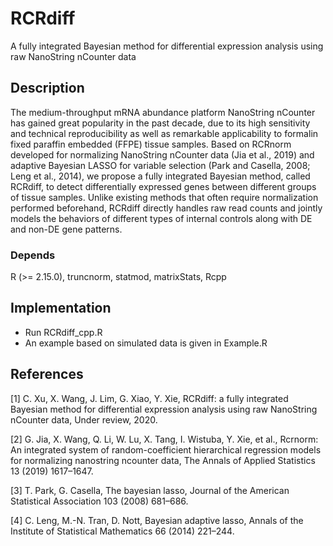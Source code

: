 # RCRdiff
A fully integrated Bayesian method for differential expression analysis using raw NanoString nCounter data
## Description
The medium-throughput mRNA abundance platform NanoString nCounter has gained great popularity in 
the past decade, due to its high sensitivity and technical reproducibility as well as remarkable applicability 
to formalin fixed paraffin embedded (FFPE) tissue samples. 
Based on RCRnorm developed for normalizing NanoString nCounter data (Jia et al., 2019) 
and adaptive Bayesian LASSO for variable selection (Park and Casella, 2008; Leng et al., 2014), 
we propose a fully integrated Bayesian method, called RCRdiff, to detect differentially 
expressed genes between different groups of tissue samples. Unlike existing methods that often 
require normalization performed beforehand, RCRdiff directly handles raw read counts and jointly 
models the behaviors of different types of internal controls along with DE and non-DE gene patterns. 

### Depends
 R (>= 2.15.0),  truncnorm, statmod, matrixStats, Rcpp

## Implementation
* Run RCRdiff_cpp.R
* An example based on simulated data is given in Example.R

## References
<a id="1">[1]</a> 
C. Xu, X. Wang, J. Lim, G. Xiao, Y. Xie, 
RCRdiff: a fully integrated Bayesian method for differential
expression analysis using raw NanoString nCounter data, 
Under review, 2020.

<a id="2">[2]</a> 
G. Jia, X. Wang, Q. Li, W. Lu, X. Tang, I. Wistuba, Y. Xie, et al., Rcrnorm: An
integrated system of random-coefficient hierarchical regression models for normalizing
nanostring ncounter data, The Annals of Applied Statistics 13 (2019) 1617–1647.

<a id="3">[3]</a> 
T. Park, G. Casella, The bayesian lasso, Journal of the American Statistical Association
103 (2008) 681–686.

<a id="4">[4]</a> 
C. Leng, M.-N. Tran, D. Nott, Bayesian adaptive lasso, Annals of the Institute of
Statistical Mathematics 66 (2014) 221–244.

